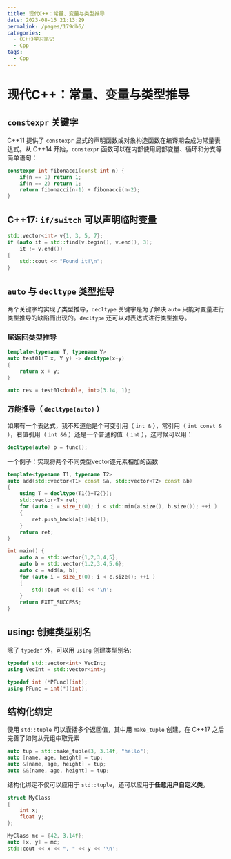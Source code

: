 ```yaml
---
title: 现代C++：常量、变量与类型推导
date: 2023-08-15 21:13:29
permalink: /pages/179db6/
categories:
  - 《C++》学习笔记
  - Cpp
tags:
  - Cpp
---
```

# 现代C++：常量、变量与类型推导

## `constexpr` 关键字

C++11 提供了 `constexpr` 显式的声明函数或对象构造函数在编译期会成为常量表达式。从 C++14 开始，`constexpr` 函数可以在内部使用局部变量、循环和分支等简单语句：

```cpp
constexpr int fibonacci(const int n) {
    if(n == 1) return 1;
    if(n == 2) return 1;
    return fibonacci(n-1) + fibonacci(n-2);
}
```

## C++17: `if/switch` 可以声明临时变量

```cpp
std::vector<int> v{1, 3, 5, 7};
if (auto it = std::find(v.begin(), v.end(), 3);
    it != v.end())
{
    std::cout << "Found it!\n";
}
```

## `auto` 与 `decltype` 类型推导

两个关键字均实现了类型推导，`decltype` 关键字是为了解决 `auto` 只能对变量进行类型推导的缺陷而出现的。`decltype` 还可以对表达式进行类型推导。

### 尾返回类型推导

```cpp
template<typename T, typename Y>
auto test01(T x, Y y) -> decltype(x+y)
{
	return x + y;
}

auto res = test01<double, int>(3.14, 1);
```

### 万能推导（ `decltype(auto)` ）

如果有一个表达式，我不知道他是个可变引用（ `int &` ），常引用（ `int const &` ），右值引用（ `int &&` ）还是一个普通的值（ `int` ），这时候可以用：

```cpp
decltype(auto) p = func();
```

一个例子：实现将两个不同类型vector逐元素相加的函数

```cpp
template<typename T1, typename T2>
auto add(std::vector<T1> const &a, std::vector<T2> const &b)
{
    using T = decltype(T1{}+T2{});
    std::vector<T> ret;
    for (auto i = size_t(0); i < std::min(a.size(), b.size()); ++i )
    {
        ret.push_back(a[i]+b[i]);
    }
    return ret;
}

int main() {
    auto a = std::vector{1,2,3,4,5};
    auto b = std::vector{1.2,3.4,5.6};
    auto c = add(a, b);
    for (auto i = size_t(0); i < c.size(); ++i )
    {
        std::cout << c[i] << '\n';
    }
    return EXIT_SUCCESS;
}
```

## using: 创建类型别名

除了 `typedef` 外，可以用 `using` 创建类型别名:

```cpp
typedef std::vector<int> VecInt;
using VecInt = std::vector<int>;

typedef int (*PFunc)(int);
using PFunc = int(*)(int);
```

## 结构化绑定

使用 `std::tuple` 可以囊括多个返回值，其中用 `make_tuple` 创建，在 C++17 之后完善了如何从元组中取元素

```cpp
auto tup = std::make_tuple(3, 3.14f, "hello");
auto [name, age, height] = tup;
auto &[name, age, height] = tup;
auto &&[name, age, height] = tup;
```

结构化绑定不仅可以应用于 `std::tuple`，还可以应用于**任意用户自定义类**。

```cpp
struct MyClass
{
    int x;
    float y;
};

MyClass mc = {42, 3.14f};
auto [x, y] = mc;
std::cout << x << ", " << y << '\n';
```